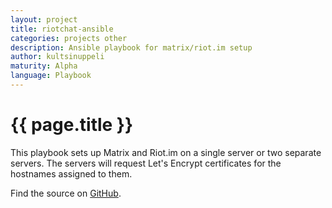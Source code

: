 ```yaml
---
layout: project
title: riotchat-ansible
categories: projects other
description: Ansible playbook for matrix/riot.im setup
author: kultsinuppeli
maturity: Alpha
language: Playbook
---
```


# {{ page.title }}
This playbook sets up Matrix and Riot.im on a single server or two separate servers. The servers will request Let's Encrypt certificates for the hostnames assigned to them.

Find the source on [GitHub](https://github.com/kultsinuppeli/riotchat).
